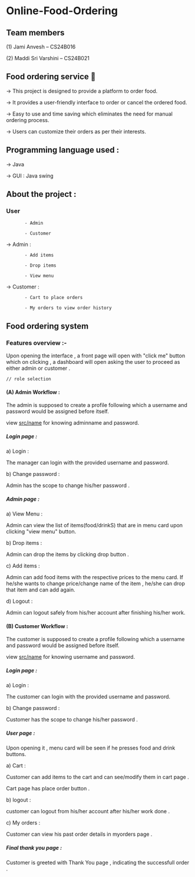 # Online-Food-Ordering

## Team members 

(1)	Jami Anvesh – CS24B016

(2)	Maddi Sri Varshini –  CS24B021

## Food ordering service 🍔

→ This project is designed to provide a platform to order food. 

→ It provides a user-friendly interface to order or cancel the ordered food.

→ Easy to use and time saving which eliminates the need for manual ordering process.

→ Users can customize their orders as per their interests.

## Programming language used :

→ Java 

→ GUI : Java swing 

## About the project :
###  User 

           - Admin
           
           - Customer
           
→ Admin :

           - Add items
           
           - Drop items
           
           - View menu
           
→ Customer :

           - Cart to place orders
           
           - My orders to view order history
           
##  Food ordering system 

### Features overview :-

Upon opening the interface , a front page will open with "click me" button which on clicking , a dashboard will open asking the user to proceed as either admin or customer .

    // role selection 
    
#### (A) Admin Workflow :

The admin is supposed to create a profile following which a username and password would be assigned before itself.

view [src/name](src/name) for knowing adminname and password.

##### Login page :

  a) Login :

   The manager can login with the provided username and password.

  b) Change password :

   Admin has the scope to change his/her password .

##### Admin page :

   a) View Menu :

   Admin can view the list of items(food/drinkS) that are in menu card upon clicking "view menu" button.

   b) Drop items :

   Admin can drop the items by clicking drop button .

   c) Add items :

   Admin can add food items with the respective prices to the menu card. If he/she wants to change price/change name of the 
   item , he/she can drop that item and can add again.

   d) Logout :

   Admin can logout safely from his/her account after finishing his/her work.

#### (B) Customer Workflow :

The customer is supposed to create a profile following which a username and password would be assigned before itself.

view [src/name](src/name) for knowing username and password.

##### Login page :

   a) Login :

   The customer can login with the provided username and password.

   b) Change password :

   Customer has the scope to change his/her password .

##### User page :

Upon opening it , menu card will be seen if he presses food and drink buttons.

   a) Cart :

   Customer can add items to the cart and can see/modify them in cart page .

   Cart page has place order button .
      		
   b) logout :

   customer can logout from his/her account after his/her work done .		

   c) My orders :

   Customer can view his past order details in myorders page .

##### Final thank you page :

Customer is greeted with Thank You page , indicating the successfull order .

